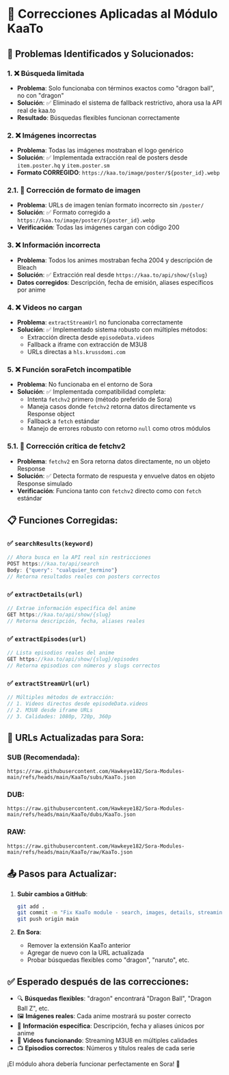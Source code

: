 # 🔧 Correcciones Aplicadas al Módulo KaaTo

## 🚨 Problemas Identificados y Solucionados:

### 1. ❌ **Búsqueda limitada**

- **Problema**: Solo funcionaba con términos exactos como "dragon ball", no con "dragon"
- **Solución**: ✅ Eliminado el sistema de fallback restrictivo, ahora usa la API real de kaa.to
- **Resultado**: Búsquedas flexibles funcionan correctamente

### 2. ❌ **Imágenes incorrectas**

- **Problema**: Todas las imágenes mostraban el logo genérico
- **Solución**: ✅ Implementada extracción real de posters desde `item.poster.hq` y `item.poster.sm`
- **Formato CORREGIDO**: `https://kaa.to/image/poster/${poster_id}.webp`

### 2.1. 🔧 **Corrección de formato de imagen**

- **Problema**: URLs de imagen tenían formato incorrecto sin `/poster/`
- **Solución**: ✅ Formato corregido a `https://kaa.to/image/poster/${poster_id}.webp`
- **Verificación**: Todas las imágenes cargan con código 200

### 3. ❌ **Información incorrecta**

- **Problema**: Todos los animes mostraban fecha 2004 y descripción de Bleach
- **Solución**: ✅ Extracción real desde `https://kaa.to/api/show/{slug}`
- **Datos corregidos**: Descripción, fecha de emisión, aliases específicos por anime

### 4. ❌ **Videos no cargan**

- **Problema**: `extractStreamUrl` no funcionaba correctamente
- **Solución**: ✅ Implementado sistema robusto con múltiples métodos:
  - Extracción directa desde `episodeData.videos`
  - Fallback a iframe con extracción de M3U8
  - URLs directas a `hls.krussdomi.com`

### 5. ❌ **Función soraFetch incompatible**

- **Problema**: No funcionaba en el entorno de Sora
- **Solución**: ✅ Implementada compatibilidad completa:
  - Intenta `fetchv2` primero (método preferido de Sora)
  - Maneja casos donde `fetchv2` retorna datos directamente vs Response object
  - Fallback a `fetch` estándar
  - Manejo de errores robusto con retorno `null` como otros módulos

### 5.1. 🔧 **Corrección crítica de fetchv2**

- **Problema**: `fetchv2` en Sora retorna datos directamente, no un objeto Response
- **Solución**: ✅ Detecta formato de respuesta y envuelve datos en objeto Response simulado
- **Verificación**: Funciona tanto con `fetchv2` directo como con `fetch` estándar

## 📋 Funciones Corregidas:

### ✅ `searchResults(keyword)`

```javascript
// Ahora busca en la API real sin restricciones
POST https://kaa.to/api/search
Body: {"query": "cualquier_termino"}
// Retorna resultados reales con posters correctos
```

### ✅ `extractDetails(url)`

```javascript
// Extrae información específica del anime
GET https://kaa.to/api/show/{slug}
// Retorna descripción, fecha, aliases reales
```

### ✅ `extractEpisodes(url)`

```javascript
// Lista episodios reales del anime
GET https://kaa.to/api/show/{slug}/episodes
// Retorna episodios con números y slugs correctos
```

### ✅ `extractStreamUrl(url)`

```javascript
// Múltiples métodos de extracción:
// 1. Videos directos desde episodeData.videos
// 2. M3U8 desde iframe URLs
// 3. Calidades: 1080p, 720p, 360p
```

## 🎯 URLs Actualizadas para Sora:

### **SUB (Recomendada)**:

```
https://raw.githubusercontent.com/Hawkeye182/Sora-Modules-main/refs/heads/main/KaaTo/subs/KaaTo.json
```

### **DUB**:

```
https://raw.githubusercontent.com/Hawkeye182/Sora-Modules-main/refs/heads/main/KaaTo/dubs/KaaTo.json
```

### **RAW**:

```
https://raw.githubusercontent.com/Hawkeye182/Sora-Modules-main/refs/heads/main/KaaTo/raw/KaaTo.json
```

## 📤 Pasos para Actualizar:

1. **Subir cambios a GitHub**:

   ```bash
   git add .
   git commit -m "Fix KaaTo module - search, images, details, streaming"
   git push origin main
   ```

2. **En Sora**:
   - Remover la extensión KaaTo anterior
   - Agregar de nuevo con la URL actualizada
   - Probar búsquedas flexibles como "dragon", "naruto", etc.

## ✅ Esperado después de las correcciones:

- 🔍 **Búsquedas flexibles**: "dragon" encontrará "Dragon Ball", "Dragon Ball Z", etc.
- 🖼️ **Imágenes reales**: Cada anime mostrará su poster correcto
- 📝 **Información específica**: Descripción, fecha y aliases únicos por anime
- 🎥 **Videos funcionando**: Streaming M3U8 en múltiples calidades
- 📺 **Episodios correctos**: Números y títulos reales de cada serie

¡El módulo ahora debería funcionar perfectamente en Sora! 🎊
